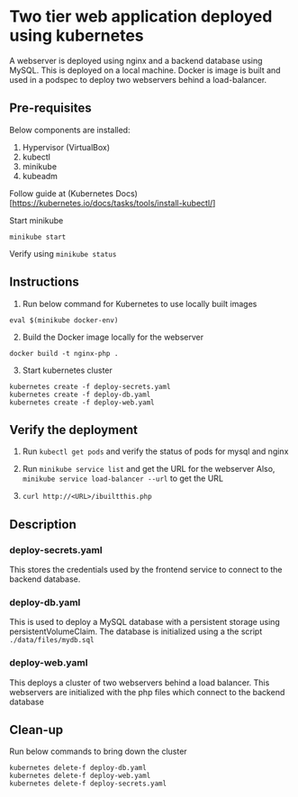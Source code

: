 # Two tier web application deployed using kubernetes
A webserver is deployed using nginx and a backend database using MySQL. This is deployed on a local machine. Docker is image is built and used in a podspec to deploy two webservers behind a load-balancer.

## Pre-requisites
Below components are installed:
1. Hypervisor (VirtualBox)
2. kubectl
3. minikube
4. kubeadm

Follow guide at (Kubernetes Docs)[https://kubernetes.io/docs/tasks/tools/install-kubectl/]

Start minikube
```
minikube start
```
Verify using `minikube status`

## Instructions
1. Run below command for Kubernetes to use locally built images
```
eval $(minikube docker-env)
``` 
2. Build the Docker image locally for the webserver
```
docker build -t nginx-php .
```
3. Start kubernetes cluster
```
kubernetes create -f deploy-secrets.yaml
kubernetes create -f deploy-db.yaml
kubernetes create -f deploy-web.yaml
```

## Verify the deployment
1. Run `kubectl get pods` and verify the status of pods for mysql and nginx

2. Run `minikube service list` and get the URL for the webserver
Also, `minikube service load-balancer --url` to get the URL

3. `curl http://<URL>/ibuiltthis.php`

## Description
### deploy-secrets.yaml
This stores the credentials used by the frontend service to connect to the backend database. 

### deploy-db.yaml
This is used to deploy a MySQL database with a persistent storage using persistentVolumeClaim. The database is initialized using a the script `./data/files/mydb.sql`

### deploy-web.yaml
This deploys a cluster of two webservers behind a load balancer. This webservers are initialized with the php files which connect to the backend database

## Clean-up
Run below commands to bring down the cluster
```
kubernetes delete-f deploy-db.yaml
kubernetes delete-f deploy-web.yaml
kubernetes delete-f deploy-secrets.yaml
```


